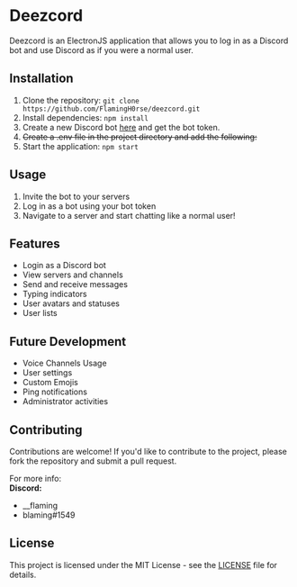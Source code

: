 # Deezcord

Deezcord is an ElectronJS application that allows you to log in as a Discord bot and use Discord as if you were a normal user.

## Installation

1. Clone the repository: `git clone https://github.com/FlamingH0rse/deezcord.git`
2. Install dependencies: `npm install`
3. Create a new Discord bot [here](https://discord.com/developers/applications) and get the bot token.
4. ~~Create a .env file in the project directory and add the following:~~
5. Start the application: `npm start`

## Usage

1. Invite the bot to your servers
1. Log in as a bot using your bot token
2. Navigate to a server and start chatting like a normal user!

## Features

- Login as a Discord bot
- View servers and channels
- Send and receive messages
- Typing indicators
- User avatars and statuses
- User lists

## Future Development

- Voice Channels Usage
- User settings
- Custom Emojis
- Ping notifications
- Administrator activities

## Contributing

Contributions are welcome! If you'd like to contribute to the project, please fork the repository and submit a pull request.

For more info:
<br/>
**Discord:**
- __flaming
- blaming#1549

## License

This project is licensed under the MIT License - see the [LICENSE](LICENSE) file for details.

